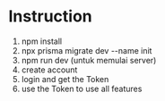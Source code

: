 # Instruction
1. npm install
2. npx prisma migrate dev --name init
3. npm run dev (untuk memulai server)
4. create account
5. login and get the Token
6. use the Token to use all features
